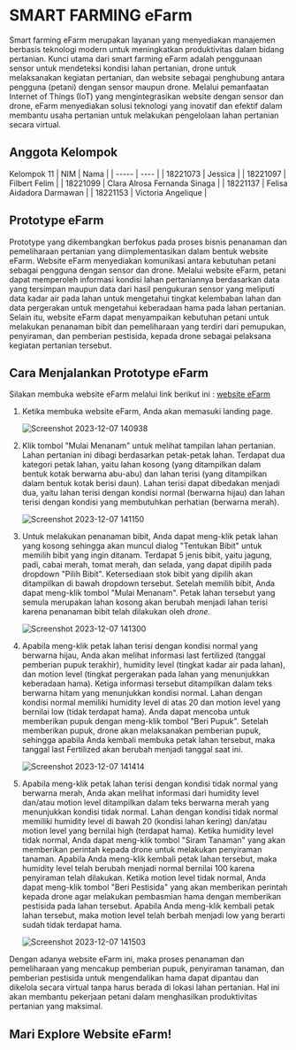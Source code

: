 # SMART FARMING eFarm
Smart farming eFarm merupakan layanan yang menyediakan manajemen berbasis teknologi modern untuk meningkatkan produktivitas dalam bidang pertanian. Kunci utama dari smart farming eFarm adalah penggunaan sensor untuk mendeteksi kondisi lahan pertanian, drone untuk melaksanakan kegiatan pertanian, dan website sebagai penghubung antara pengguna (petani) dengan sensor maupun drone. Melalui pemanfaatan Internet of Things (IoT) yang mengintegrasikan website dengan sensor dan drone, eFarm menyediakan solusi teknologi yang inovatif dan efektif dalam membantu usaha pertanian untuk melakukan pengelolaan lahan pertanian secara virtual. 

## Anggota Kelompok
Kelompok 11
| NIM | Nama |
| ----- | ---- |
| 18221073 | Jessica |
| 18221097 | Filbert Felim |
| 18221099 | Clara Alrosa Fernanda Sinaga |
| 18221137 | Felisa Aidadora Darmawan |
| 18221153 | Victoria Angelique |

## Prototype eFarm
Prototype yang dikembangkan berfokus pada proses bisnis penanaman dan pemeliharaan pertanian yang diimplementasikan dalam bentuk website eFarm. Website eFarm menyediakan komunikasi antara kebutuhan petani sebagai pengguna dengan sensor dan drone. Melalui website eFarm, petani dapat memperoleh informasi kondisi lahan pertaniannya berdasarkan data yang tersimpan maupun data dari hasil pengukuran sensor yang meliputi data kadar air pada lahan untuk mengetahui tingkat kelembaban lahan dan data pergerakan untuk mengetahui keberadaan hama pada lahan pertanian. Selain itu, website eFarm dapat menyampaikan kebutuhan petani untuk melakukan penanaman bibit dan pemeliharaan yang terdiri dari pemupukan, penyiraman, dan pemberian pestisida, kepada drone sebagai pelaksana kegiatan pertanian tersebut.

## Cara Menjalankan Prototype eFarm
Silakan membuka website eFarm melalui link berikut ini : [website eFarm](https://lasti-e-farm.vercel.app/)
1. Ketika membuka website eFarm, Anda akan memasuki landing page.
   
   ![Screenshot 2023-12-07 140938](https://github.com/filbertfelim/LASTI-eFarm/assets/110410836/d7ae28f2-3511-4341-8476-4b647bd57d38)
   
2. Klik tombol "Mulai Menanam" untuk melihat tampilan lahan pertanian. Lahan pertanian ini dibagi berdasarkan petak-petak lahan. Terdapat dua kategori petak lahan, yaitu lahan kosong (yang ditampilkan dalam bentuk kotak berwarna abu-abu) dan lahan terisi (yang ditampilkan dalam bentuk kotak berisi daun). Lahan terisi dapat dibedakan menjadi dua, yaitu lahan terisi dengan kondisi normal (berwarna hijau) dan lahan terisi dengan kondisi yang membutuhkan perhatian (berwarna merah).
   
   ![Screenshot 2023-12-07 141150](https://github.com/filbertfelim/LASTI-eFarm/assets/110410836/d6e0cdf2-d713-4244-b442-c81a89ee7f84)
   
3. Untuk melakukan penanaman bibit, Anda dapat meng-klik petak lahan yang kosong sehingga akan muncul dialog "Tentukan Bibit" untuk memilih bibit yang ingin ditanam. Terdapat 5 jenis bibit, yaitu jagung, padi, cabai merah, tomat merah, dan selada, yang dapat dipilih pada dropdown "Pilih Bibit". Ketersediaan stok bibit yang dipilih akan ditampilkan di bawah dropdown tersebut. Setelah memilih bibit, Anda dapat meng-klik tombol "Mulai Menanam". Petak lahan tersebut yang semula merupakan lahan kosong akan berubah menjadi lahan terisi karena penanaman bibit telah dilakukan oleh *drone*.
   
   ![Screenshot 2023-12-07 141300](https://github.com/filbertfelim/LASTI-eFarm/assets/110410836/31274986-1187-421a-9a6d-e0e8df16a7b2)
  
4. Apabila meng-klik petak lahan terisi dengan kondisi normal yang berwarna hijau, Anda akan melihat informasi last fertilized (tanggal pemberian pupuk terakhir), humidity level (tingkat kadar air pada lahan), dan motion level (tingkat pergerakan pada lahan yang menunjukkan keberadaan hama). Ketiga informasi tersebut ditampilkan dalam teks berwarna hitam yang menunjukkan kondisi normal. Lahan dengan kondisi normal memiliki humidity level di atas 20 dan motion level yang bernilai low (tidak terdapat hama). Anda dapat mencoba untuk memberikan pupuk dengan meng-klik tombol "Beri Pupuk". Setelah memberikan pupuk, drone akan melaksanakan pemberian pupuk, sehingga apabila Anda kembali membuka petak lahan tersebut, maka tanggal last Fertilized akan berubah menjadi tanggal saat ini.
   
   ![Screenshot 2023-12-07 141414](https://github.com/filbertfelim/LASTI-eFarm/assets/110410836/fd045aab-6836-4ac7-91c6-ad184c7cfc65)
   
5. Apabila meng-klik petak lahan terisi dengan kondisi tidak normal yang berwarna merah, Anda akan melihat informasi dari humidity level dan/atau motion level ditampilkan dalam teks berwarna merah yang menunjukkan kondisi tidak normal. Lahan dengan kondisi tidak normal memiliki humidity level di bawah 20 (kondisi lahan kering) dan/atau motion level yang bernilai high (terdapat hama). Ketika humidity level tidak normal, Anda dapat meng-klik tombol "Siram Tanaman" yang akan memberikan perintah kepada drone untuk melakukan penyiraman tanaman. Apabila Anda meng-klik kembali petak lahan tersebut, maka humidity level telah berubah menjadi normal bernilai 100 karena penyiraman telah dilakukan. Ketika motion level tidak normal, Anda dapat meng-klik tombol "Beri Pestisida" yang akan memberikan perintah kepada drone agar melakukan pembasmian hama dengan memberikan pestisida pada lahan tersebut. Apabila Anda meng-klik kembali petak lahan tersebut, maka motion level telah berbah menjadi low yang berarti sudah tidak terdapat hama.
   
   ![Screenshot 2023-12-07 141503](https://github.com/filbertfelim/LASTI-eFarm/assets/110410836/ecaf4356-d4da-43de-80c5-2cdbab464428)

Dengan adanya website eFarm ini, maka proses penanaman dan pemeliharaan yang mencakup pemberian pupuk, penyiraman tanaman, dan pemberian pestisida untuk mengendalikan hama dapat dipantau dan dikelola secara virtual tanpa harus berada di lokasi lahan pertanian. Hal ini akan membantu pekerjaan petani dalam menghasilkan produktivitas pertanian yang maksimal.

## Mari Explore Website eFarm!
